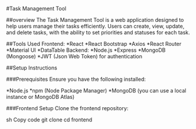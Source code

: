 #Task Management Tool

##overview
The Task Management Tool is a web application designed to help users manage their tasks efficiently. Users can create, view, update, and delete tasks, with the ability to set priorities and statuses for each task. 

##Tools Used
Frontend:
*React
*React Bootstrap
*Axios
*React Router
*Material UI
*DataTable
Backend:
*Node.js
*Express
*MongoDB (Mongoose)
*JWT (Json Web Token) for authentication

##Setup Instructions

###Prerequisites
Ensure you have the following installed:

*Node.js
*npm (Node Package Manager)
*MongoDB (you can use a local instance or MongoDB Atlas)

###Frontend Setup
Clone the frontend repository:

sh
Copy code
git clone <frontend-repo-link>
cd frontend


